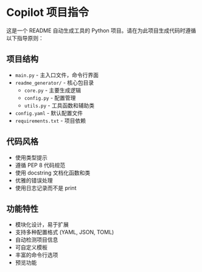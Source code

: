# Copilot 项目指令

这是一个 README 自动生成工具的 Python 项目。请在为此项目生成代码时遵循以下指导原则：

## 项目结构
- `main.py` - 主入口文件，命令行界面
- `readme_generator/` - 核心包目录
  - `core.py` - 主要生成逻辑
  - `config.py` - 配置管理
  - `utils.py` - 工具函数和辅助类
- `config.yaml` - 默认配置文件
- `requirements.txt` - 项目依赖

## 代码风格
- 使用类型提示
- 遵循 PEP 8 代码规范
- 使用 docstring 文档化函数和类
- 优雅的错误处理
- 使用日志记录而不是 print

## 功能特性
- 模块化设计，易于扩展
- 支持多种配置格式 (YAML, JSON, TOML)
- 自动检测项目信息
- 可自定义模板
- 丰富的命令行选项
- 预览功能
